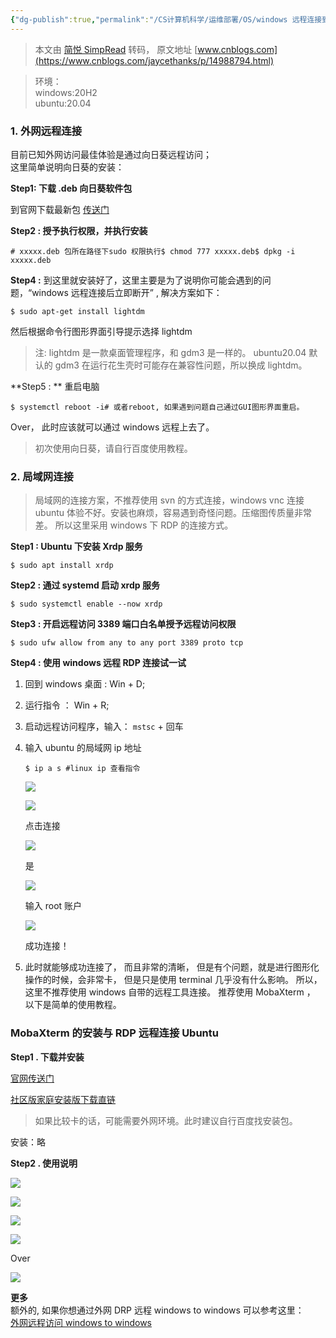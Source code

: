 ```yaml
---
{"dg-publish":true,"permalink":"/CS计算机科学/运维部署/OS/windows 远程连接到 ubuntu20.04 最佳解决方案/","noteIcon":"","created":"2024-01-30T17:15:23.283+08:00","updated":"2024-04-27T01:21:44.000+08:00"}
---
```


> 本文由 [简悦 SimpRead](http://ksria.com/simpread/) 转码， 原文地址 [www.cnblogs.com](https://www.cnblogs.com/jaycethanks/p/14988794.html)

> 环境：  
> windows:20H2  
> ubuntu:20.04

### 1. 外网远程连接

目前已知外网访问最佳体验是通过向日葵远程访问；  
这里简单说明向日葵的安装：

**Step1: 下载 .deb 向日葵软件包**

到官网下载最新包 [传送门](https://sunlogin.oray.com/download/)

**Step2 : 授予执行权限，并执行安装**

```
# xxxxx.deb 包所在路径下sudo 权限执行$ chmod 777 xxxxx.deb$ dpkg -i xxxxx.deb
```

**Step4 :** 到这里就安装好了，这里主要是为了说明你可能会遇到的问题，“windows 远程连接后立即断开” , 解决方案如下：

```
$ sudo apt-get install lightdm
```

然后根据命令行图形界面引导提示选择 lightdm

> 注: lightdm 是一款桌面管理程序，和 gdm3 是一样的。 ubuntu20.04 默认的 gdm3 在运行花生壳时可能存在兼容性问题，所以换成 lightdm。

**Step5 : ** 重启电脑

```
$ systemctl reboot -i# 或者reboot, 如果遇到问题自己通过GUI图形界面重启。
```

Over， 此时应该就可以通过 windows 远程上去了。

> 初次使用向日葵，请自行百度使用教程。

### 2. 局域网连接

> 局域网的连接方案，不推荐使用 svn 的方式连接，windows vnc 连接 ubuntu 体验不好。安装也麻烦，容易遇到奇怪问题。压缩图传质量非常差。 所以这里采用 windows 下 RDP 的连接方式。

**Step1 : Ubuntu 下安装 Xrdp 服务**

```
$ sudo apt install xrdp
```

**Step2 : 通过 systemd 启动 xrdp 服务**

```
$ sudo systemctl enable --now xrdp
```

**Step3 : 开启远程访问 3389 端口白名单授予远程访问权限**

```
$ sudo ufw allow from any to any port 3389 proto tcp
```

**Step4 : 使用 windows 远程 RDP 连接试一试**

1.  回到 windows 桌面 : Win + D;
    
2.  运行指令 ： Win + R;
    
3.  启动远程访问程序，输入： `mstsc` + 回车
    
4.  输入 ubuntu 的局域网 ip 地址
    
    ```
    $ ip a s #linux ip 查看指令
    ```
    

    ![](/img/user/Z-attach/1735896-20210709005855839-1480958790.png)

    

    ![](/img/user/Z-attach/1735896-20210709005855619-1962313955.png)

    

    点击连接

    

    ![](/img/user/Z-attach/1735896-20210709005855419-106166450.png)

    

    是

    

    ![](/img/user/Z-attach/1735896-20210709005855218-2069211210.png)

    

    输入 root 账户

    

    ![](/img/user/Z-attach/1735896-20210709005854903-765060279.png)

    

    成功连接！

    
5.  此时就能够成功连接了， 而且非常的清晰， 但是有个问题，就是进行图形化操作的时候，会非常卡， 但是只是使用 terminal 几乎没有什么影响。 所以，这里不推荐使用 windows 自带的远程工具连接。 推荐使用 MobaXterm ， 以下是简单的使用教程。
    

### MobaXterm 的安装与 RDP 远程连接 Ubuntu

**Step1 . 下载并安装**

[官网传送门](https://mobaxterm.mobatek.net/download.html)

[社区版家庭安装版下载直链](https://download.mobatek.net/2122021051924233/MobaXterm_Installer_v21.2.zip)

> 如果比较卡的话，可能需要外网环境。此时建议自行百度找安装包。

安装：略

**Step2 . 使用说明**

![](/img/user/Z-attach/1735896-20210709005854586-1013508831.png)

![](/img/user/Z-attach/1735896-20210709005854359-29747664.png)

![](/img/user/Z-attach/1735896-20210709005854125-1677754279.png)

![](/img/user/Z-attach/1735896-20210709005853760-18688276.png)

Over

![](/img/user/Z-attach/1735896-20210709005853317-207298469.png)

**更多**  
额外的, 如果你想通过外网 DRP 远程 windows to windows 可以参考这里：  
[外网远程访问 windows to windows](https://www.cnblogs.com/jaycethanks/p/15084454.html)
